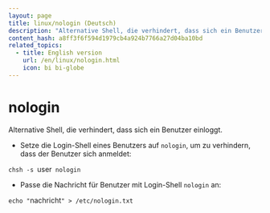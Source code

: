 ```yaml
---
layout: page
title: linux/nologin (Deutsch)
description: "Alternative Shell, die verhindert, dass sich ein Benutzer einloggt."
content_hash: a8ff3f6f594d1979cb4a924b7766a27d04ba10bd
related_topics:
  - title: English version
    url: /en/linux/nologin.html
    icon: bi bi-globe
---
```

# nologin

Alternative Shell, die verhindert, dass sich ein Benutzer einloggt.

- Setze die Login-Shell eines Benutzers auf `nologin`, um zu verhindern, dass der Benutzer sich anmeldet:

`chsh -s `<span class="tldr-var badge badge-pill bg-dark-lm bg-white-dm text-white-lm text-dark-dm font-weight-bold">user</span>` nologin`

- Passe die Nachricht für Benutzer mit Login-Shell `nologin` an:

`echo "`<span class="tldr-var badge badge-pill bg-dark-lm bg-white-dm text-white-lm text-dark-dm font-weight-bold">nachricht</span>`" > /etc/nologin.txt`
